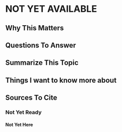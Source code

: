 # NOT YET AVAILABLE

## Why This Matters

## Questions To Answer

## Summarize This Topic

## Things I want to know more about

## Sources To Cite

### Not Yet Ready

#### Not Yet Here

